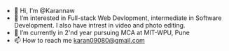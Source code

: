 - 👋 Hi, I’m @Karannaw
- 👀 I’m interested in Full-stack Web Devlopment, intermediate in Software Development. I also have intrest in video and photo editing.
- 🌱 I’m currently in 2'nd year pursuing MCA at MIT-WPU, Pune
- 📫 How to reach me karan09080@gmail.com

<!---
Karannaw/Karannaw is a ✨ special ✨ repository because its `README.md` (this file) appears on your GitHub profile.
You can click the Preview link to take a look at your changes.
--->
